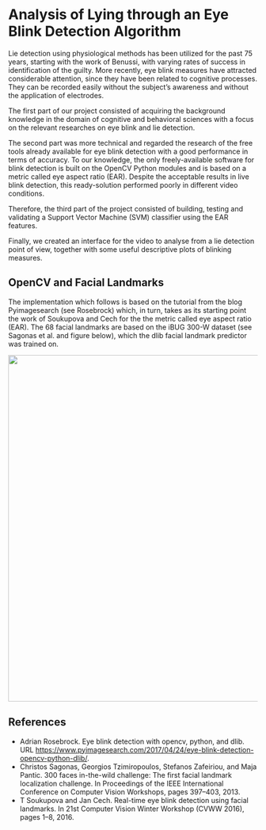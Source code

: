 # Analysis of Lying through an Eye Blink Detection Algorithm
Lie detection using physiological methods has been utilized for the past 75 years, starting with the work of Benussi, with varying rates of success in identification of the guilty.
More recently, eye blink measures have attracted considerable attention, since they have been related to cognitive processes. They can be recorded easily without the subject’s awareness and without the application of electrodes.

The first part of our project consisted of acquiring the background knowledge in the domain of cognitive and behavioral sciences with a focus on the relevant researches on eye blink and lie detection.

The second part was more technical and regarded the research of the free tools already available for eye blink detection with a good performance in terms of accuracy. To our knowledge, the only freely-available software for blink detection is built on the OpenCV Python modules and is based on a metric called eye aspect ratio (EAR). Despite the acceptable results in live blink detection, this ready-solution performed poorly in different video conditions.

Therefore, the third part of the project consisted of building, testing and validating a Support Vector Machine (SVM) classifier using the EAR features.

Finally, we created an interface for the video to analyse from
a lie detection point of view, together with some useful descriptive plots of blinking measures.

## OpenCV and Facial Landmarks
The implementation which follows is based on the tutorial from the blog Pyimagesearch (see Rosebrock) which, in turn, takes as its starting point the work of Soukupova and Cech for the the metric called eye aspect ratio (EAR). The 68 facial landmarks are based on the iBUG 300-W dataset (see Sagonas et al. and figure below), which the dlib facial landmark predictor was trained on.

<img src="https://github.com/rmenoli/Eye-blinking-SVM/blob/master/images/facial_landmarks_68markup.jpg" width="700">

## References
- Adrian Rosebrock. Eye blink detection with opencv, python, and dlib. URL https://www.pyimagesearch.com/2017/04/24/eye-blink-detection-opencv-python-dlib/.
- Christos Sagonas, Georgios Tzimiropoulos, Stefanos Zafeiriou, and Maja Pantic. 300 faces in-the-wild challenge: The first facial landmark localization challenge. In Proceedings of the IEEE International Conference on Computer Vision Workshops, pages 397–403, 2013.
- T Soukupova and Jan Cech. Real-time eye blink detection using facial landmarks. In 21st Computer Vision Winter Workshop (CVWW 2016), pages 1–8, 2016.